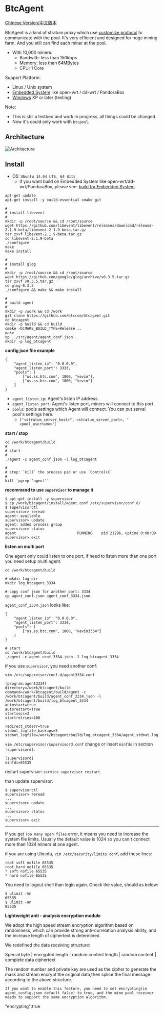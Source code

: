 # BtcAgent

[Chinese Version/中文版本](README-zh_CN.md)

BtcAgent is a kind of stratum proxy which use [customize protocol](https://github.com/btccom/btcpool/blob/master/docs/AGENT.md) to communicate with the pool. It's very efficient and designed for huge mining farm. And you still can find each miner at the pool.

* With 10,000 miners:
  * Bandwith: less than 150kbps
  * Memory: less than 64MBytes
  * CPU: 1 Core

Support Platform:

* Linux / Unix system
* [Embedded System](README-EmbeddedSystem.md) like open-wrt / dd-wrt / PandoraBox
* [Windows](README-Windows.md) XP or later (testing)

Note:

* This is still a testbed and work in progress, all things could be changed.
* Now it's could only work with `btcpool`.

## Architecture

![Architecture](docs/architecture.png)

## Install

* OS: `Ubuntu 14.04 LTS, 64 Bits`
  * if you want build on Embedded System like open-wrt/dd-wrt/PandoraBox, please see: [build for Embedded System](README-EmbeddedSystem.md)

```
apt-get update
apt-get install -y build-essential cmake git

#
# install libevent
#
mkdir -p /root/source && cd /root/source
wget https://github.com/libevent/libevent/releases/download/release-2.1.9-beta/libevent-2.1.9-beta.tar.gz
tar zxvf libevent-2.1.9-beta.tar.gz
cd libevent-2.1.9-beta
./configure
make
make install

#
# install glog
#
mkdir -p /root/source && cd /root/source
wget https://github.com/google/glog/archive/v0.3.5.tar.gz
tar zxvf v0.3.5.tar.gz
cd glog-0.3.5
./configure && make && make install

#
# build agent
#
mkdir -p /work && cd /work
git clone https://github.com/btccom/btcagent.git
cd btcagent
mkdir -p build && cd build
cmake -DCMAKE_BUILD_TYPE=Release ..
make
cp ../src/agent/agent_conf.json .
mkdir -p log_btcagent
```

**config json file example**

```
{
    "agent_listen_ip": "0.0.0.0",
    "agent_listen_port": 3333,
    "pools": [
        ["us.ss.btc.com", 1800, "kevin"],
        ["us.ss.btc.com", 1800, "kevin"]
    ]
}
```

* `agent_listen_ip`: Agent's listen IP address.
* `agent_listen_port`: Agent's listen port, miners will connect to this port.
* `pools`: pools settings which Agent will connect. You can put serval pool's settings here.
  * `["<stratum_server_host>", <stratum_server_port>, "<pool_username>"]`

**start / stop**

```
cd /work/btcagent/build
#
# start
#
./agent -c agent_conf.json -l log_btcagent

#
# stop: `kill` the process pid or use `Control+C`
#
kill `pgrep 'agent'`
```

**recommand to use `supervisor` to manage it**

```
$ apt-get install -y supervisor
$ cp /work/btcagent/install/agent.conf /etc/supervisor/conf.d/
$ supervisorctl
supervisor> reread
agent: available
supervisor> update
agent: added process group
supervisor> status
agent                            RUNNING    pid 21296, uptime 0:00:09
supervisor> exit
```

**listen on multi port**

One agent only could listen to one port, if need to listen more than one port you need setup multi agent.

```
cd /work/btcagent/build

# mkdir log dir
mkdir log_btcagent_3334

# copy conf json for another port: 3334
cp agent_conf.json agent_conf_3334.json
```

`agent_conf_3334.json` looks like:

```
{
    "agent_listen_ip": "0.0.0.0",
    "agent_listen_port": 3334,
    "pools": [
        ["us.ss.btc.com", 1800, "kevin3334"]
    ]
}
```

```
# start
cd /work/btcagent/build
./agent -c agent_conf_3334.json -l log_btcagent_3334
```

if you use `supervisor`, you need another conf:

`vim /etc/supervisor/conf.d/agent3334.conf`

```
[program:agent3334]
directory=/work/btcagent/build
command=/work/btcagent/build/agent -c /work/btcagent/build/agent_conf_3334.json -l /work/btcagent/build/log_btcagent_3334
autostart=true
autorestart=true
startsecs=3
startretries=100

redirect_stderr=true
stdout_logfile_backups=5
stdout_logfile=/work/btcagent/build/log_btcagent_3334/agent_stdout.log
```

`vim /etc/supervisor/supervisord.conf` change or insert `minfds` in section `[supervisord]`:

```
[supervisord]
minfds=65535
```

restart supervisor: `service supervisor restart`.

than update supervisor:

```
$ supervisorctl
supervisor> reread
...
supervisor> update
...
supervisor> status
...
supervisor> exit
```

---

If you get `Too many open files` error, it means you need to increase the system file limits. Usually the default value is 1024 so you can't connect more than 1024 miners at one agent.

if you are using Ubuntu, `vim /etc/security/limits.conf`, add these lines:

```
root soft nofile 65535
root hard nofile 65535
* soft nofile 65535
* hard nofile 65535
```

You need to logout shell than login again. Check the value, should as below:

```
$ ulimit -Sn
65535
$ ulimit -Hn
65535
```


**Lightweight anti - analysis encryption module**

We adopt the high speed stream encryption algorithm based on randomness, which can provide strong anti-correlation analysis ability, and the increase length of ciphertext is determined.

We redefined the data receiving structure:

Special byte | encrypted length | random content length | random content | complete data ciphertext

The random number and private key are used as the cipher to generate the mask and stream encrypt the original data,then splice the final message according to the above structure.

```
If you want to enable this feature, you need to set encrypting(in agent_config.json default false) to true, and the mine pool receiver needs to support the same encryption algorithm.

```
"encrypting":true
```